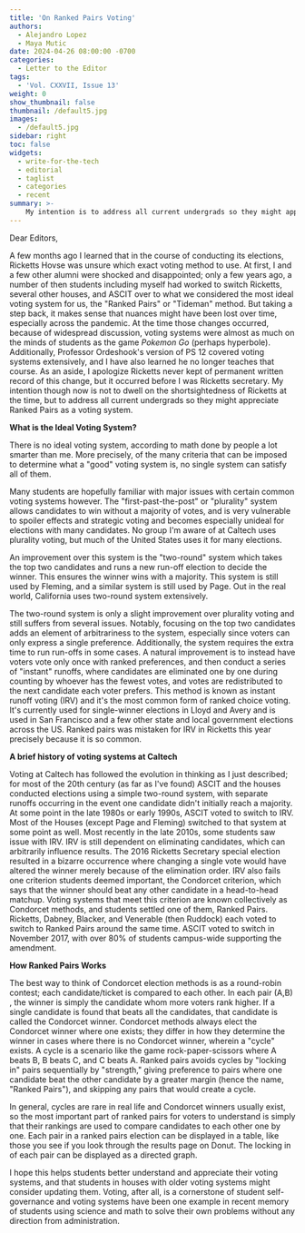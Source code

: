 ```yaml
---
title: 'On Ranked Pairs Voting'
authors:
  - Alejandro Lopez
  - Maya Mutic
date: 2024-04-26 08:00:00 -0700
categories:
  - Letter to the Editor
tags:
  - 'Vol. CXXVII, Issue 13'
weight: 0
show_thumbnail: false
thumbnail: /default5.jpg
images:
  - /default5.jpg
sidebar: right
toc: false
widgets:
  - write-for-the-tech
  - editorial
  - taglist
  - categories
  - recent
summary: >-
    My intention is to address all current undergrads so they might appreciate Ranked Pairs as a voting system.
---
```


Dear Editors,

A few months ago I learned that in the course of conducting its elections, Ricketts Hovse was unsure which exact voting method to use. At first, I and a few other alumni were shocked and disappointed; only a few years ago, a number of then students including myself had worked to switch Ricketts, several other houses, and ASCIT over to what we considered the most ideal voting system for us, the "Ranked Pairs" or "Tideman" method. But taking a step back, it makes sense that nuances might have been lost over time, especially across the pandemic. At the time those changes occurred, because of widespread discussion, voting systems were almost as much on the minds of students as the game *Pokemon Go* (perhaps hyperbole). Additionally, Professor Ordeshook's version of PS 12 covered voting systems extensively, and I have also learned he no longer teaches that course. As an aside, I apologize Ricketts never kept of permanent written record of this change, but it occurred before I was Ricketts secretary. My intention though now is not to dwell on the shortsightedness of Ricketts at the time, but to address all current undergrads so they might appreciate Ranked Pairs as a voting system.

**What is the Ideal Voting System?** 

There is no ideal voting system, according to math done by people a lot smarter than me. More precisely, of the many criteria that can be imposed to determine what a "good" voting system is, no single system can satisfy all of them.

Many students are hopefully familiar with major issues with certain common voting systems however. The "first-past-the-post" or "plurality" system allows candidates to win without a majority of votes, and is very vulnerable to spoiler effects and strategic voting and becomes especially unideal for elections with many candidates. No group I'm aware of at Caltech uses plurality voting, but much of the United States uses it for many elections.

An improvement over this system is the "two-round" system which takes the top two candidates and runs a new run-off election to decide the winner. This ensures the winner wins with a majority. This system is still used by Fleming, and a similar system is still used by Page. Out in the real world, California uses two-round system extensively.

The two-round system is only a slight improvement over plurality voting and still suffers from several issues. Notably, focusing on the top two candidates adds an element of arbitrariness to the system, especially since voters can only express a single preference. Additionally, the system requires the extra time to run run-offs in some cases. A natural improvement is to instead have voters vote only once with ranked preferences, and then conduct a series of "instant" runoffs, where candidates are eliminated one by one during counting by whoever has the fewest votes, and votes are redistributed to the next candidate each voter prefers. This method is known as instant runoff voting (IRV) and it's the most common form of ranked choice voting. It's currently used for single-winner elections in Lloyd and Avery and is used in San Francisco and a few other state and local government elections across the US. Ranked pairs was mistaken for IRV in Ricketts this year precisely because it is so common.

**A brief history of voting systems at Caltech** 

Voting at Caltech has followed the evolution in thinking as I just described; for most of the 20th century (as far as I've found) ASCIT and the houses conducted elections using a simple two-round system, with separate runoffs occurring in the event one candidate didn't initially reach a majority. At some point in the late 1980s or early 1990s, ASCIT voted to switch to IRV. Most of the Houses (except Page and Fleming) switched to that system at some point as well. Most recently in the late 2010s, some students saw issue with IRV. IRV is still dependent on eliminating candidates, which can arbitrarily influence results. The 2016 Ricketts Secretary special election resulted in a bizarre occurrence where changing a single vote would have altered the winner merely because of the elimination order. IRV also fails one criterion students deemed important, the Condorcet criterion, which says that the winner should beat any other candidate in a head-to-head matchup. Voting systems that meet this criterion are known collectively as Condorcet methods, and students settled one of them, Ranked Pairs. Ricketts, Dabney, Blacker, and Venerable (then Ruddock) each voted to switch to Ranked Pairs around the same time. ASCIT voted to switch in November 2017, with over 80% of students campus-wide supporting the amendment.

**How Ranked Pairs Works** 

The best way to think of Condorcet election methods is as a round-robin contest; each candidate/ticket is compared to each other. In each pair (A,B) , the winner is simply the candidate whom more voters rank higher. If a single candidate is found that beats all the candidates, that candidate is called the Condorcet winner. Condorcet methods always elect the Condorcet winner where one exists; they differ in how they determine the winner in cases where there is no Condorcet winner, wherein a "cycle" exists. A cycle is a scenario like the game rock-paper-scissors where A beats B, B beats C, and C beats A. Ranked pairs avoids cycles by "locking in" pairs sequentially by "strength," giving preference to pairs where one candidate beat the other candidate by a greater margin (hence the name, "Ranked Pairs"), and skipping any pairs that would create a cycle.

In general, cycles are rare in real life and Condorcet winners usually exist, so the most important part of ranked pairs for voters to understand is simply that their rankings are used to compare candidates to each other one by one. Each pair in a ranked pairs election can be displayed in a table, like those you see if you look through the results page on Donut. The locking in of each pair can be displayed as a directed graph.

I hope this helps students better understand and appreciate their voting systems, and that students in houses with older voting systems might consider updating them. Voting, after all, is a cornerstone of student self-governance and voting systems have been one example in recent memory of students using science and math to solve their own problems without any direction from administration.
